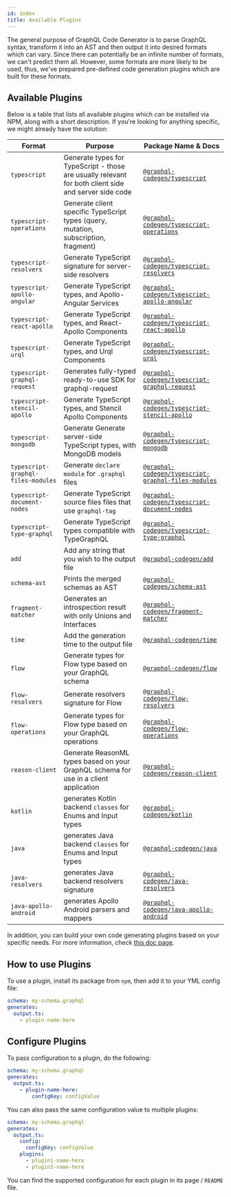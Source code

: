 ```yaml
---
id: index
title: Available Plugins
---
```


The general purpose of GraphQL Code Generator is to parse GraphQL syntax, transform it into an AST and then output it into desired formats which can vary. Since there can potentially be an infinite number of formats, we can't predict them all. However, some formats are more likely to be used, thus, we've prepared pre-defined code generation plugins which are built for these formats.

## Available Plugins

Below is a table that lists all available plugins which can be installed via NPM, along with a short description. If you're looking for anything specific, we might already have the solution:

| Format                             | Purpose                                                                                              | Package Name & Docs                                                                          |
| ---------------------------------- | ---------------------------------------------------------------------------------------------------- | -------------------------------------------------------------------------------------------- |
| `typescript`                       | Generate types for TypeScript - those are usually relevant for both client side and server side code | [`@graphql-codegen/typescript`](./typescript.md)                                             |
| `typescript-operations`            | Generate client specific TypeScript types (query, mutation, subscription, fragment)                  | [`@graphql-codegen/typescript-operations`](./typescript-operations.md)                       |
| `typescript-resolvers`             | Generate TypeScript signature for server-side resolvers                                              | [`@graphql-codegen/typescript-resolvers`](./typescript-resolvers.md)                         |
| `typescript-apollo-angular`        | Generate TypeScript types, and Apollo-Angular Services                                               | [`@graphql-codegen/typescript-apollo-angular`](./typescript-apollo-angular.md)               |
| `typescript-react-apollo`          | Generate TypeScript types, and React-Apollo Components                                               | [`@graphql-codegen/typescript-react-apollo`](./typescript-react-apollo.md)                   |
| `typescript-urql`                  | Generate TypeScript types, and Urql Components                                                       | [`@graphql-codegen/typescript-urql`](./typescript-urql.md)                                   |
| `typescript-graphql-request`       | Generates fully-typed ready-to-use SDK for graphql-request                                           | [`@graphql-codegen/typescript-graphql-request`](./typescript-graphql-request.md)             |
| `typescript-stencil-apollo`        | Generate TypeScript types, and Stencil Apollo Components                                             | [`@graphql-codegen/typescript-stencil-apollo`](./typescript-stencil-apollo.md)               |
| `typescript-mongodb`               | Generate Generate server-side TypeScript types, with MongoDB models                                  | [`@graphql-codegen/typescript-mongodb`](./typescript-mongodb.md)                             |
| `typescript-graphql-files-modules` | Generate `declare module` for `.graphql` files                                                       | [`@graphql-codegen/typescript-graphql-files-modules`](./typescript-graphql-files-modules.md) |
| `typescript-document-nodes`        | Generate TypeScript source files files that use `graphql-tag`                                        | [`@graphql-codegen/typescript-document-nodes`](./typescript-document-nodes.md)               |
| `typescript-type-graphql`          | Generate TypeScript types compatible with TypeGraphQL                                                | [`@graphql-codegen/typescript-type-graphql`](./typescript-type-graphql.md)                   |
| `add`                              | Add any string that you wish to the output file                                                      | [`@graphql-codegen/add`](./add.md)                                                           |
| `schema-ast`                       | Prints the merged schemas as AST                                                                     | [`@graphql-codegen/schema-ast`](./schema-ast.md)                                             |
| `fragment-matcher`                 | Generates an introspection result with only Unions and Interfaces                                    | [`@graphql-codegen/fragment-matcher`](./fragment-matcher.md)                                 |
| `time`                             | Add the generation time to the output file                                                           | [`@graphql-codegen/time`](./time.md)                                                         |
| `flow`                             | Generate types for Flow type based on your GraphQL schema                                            | [`@graphql-codegen/flow`](./flow.md)                                                         |
| `flow-resolvers`                   | Generate resolvers signature for Flow                                                                | [`@graphql-codegen/flow-resolvers`](./flow-resolvers.md)                                     |
| `flow-operations`                  | Generate types for Flow type based on your GraphQL operations                                        | [`@graphql-codegen/flow-operations`](./flow-operations.md)                                   |
| `reason-client`                    | Generate ReasonML types based on your GraphQL schema for use in a client application                 | [`@graphql-codegen/reason-client`](./reason-client.md)                                       |
| `kotlin`                           | generates Kotlin backend `classes` for Enums and Input types                                         | [`@graphql-codegen/kotlin`](./kotlin.md)                                                     |
| `java`                             | generates Java backend `classes` for Enums and Input types                                           | [`@graphql-codegen/java`](./java.md)                                                         |
| `java-resolvers`                   | generates Java backend resolvers signature                                                           | [`@graphql-codegen/java-resolvers`](./java-resolvers.md)                                     |
| `java-apollo-android`              | generates Apollo Android parsers and mappers                                                         | [`@graphql-codegen/java-apollo-android`](./java-apollo-android.md)                           |

In addition, you can build your own code generating plugins based on your specific needs. For more information, check [this doc page](../custom-codegen/index).

## How to use Plugins

To use a plugin, install its package from `npm`, then add it to your YML config file:

```yml
schema: my-schema.graphql
generates:
  output.ts:
    - plugin-name-here
```

## Configure Plugins

To pass configuration to a plugin, do the following:

```yml
schema: my-schema.graphql
generates:
  output.ts:
    - plugin-name-here:
        configKey: configValue
```

You can also pass the same configuration value to multiple plugins:

```yml
schema: my-schema.graphql
generates:
  output.ts:
    config:
      configKey: configValue
    plugins:
      - plugin1-name-here
      - plugin2-name-here
```

You can find the supported configuration for each plugin in its page / `README` file.
